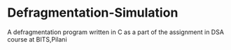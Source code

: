 # Defragmentation-Simulation
A defragmentation program written in C as a part of the assignment in DSA course at BITS,Pilani 
